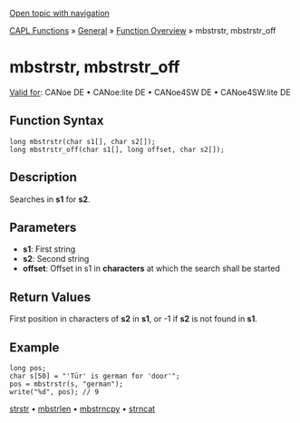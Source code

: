 [Open topic with navigation](../../../../../CANoeDEFamily.htm#Topics/CAPLFunctions/Other/Functions/CAPLfunctionMbStrStr.md)

[CAPL Functions](../../CAPLfunctions.md) » [General](../CAPLGeneralStartPage.md) » [Function Overview](../CAPLfunctionsGeneralOverview.md) » mbstrstr, mbstrstr_off

# mbstrstr, mbstrstr_off

[Valid for](../../../Shared/FeatureAvailability.md): CANoe DE • CANoe:lite DE • CANoe4SW DE • CANoe4SW:lite DE

## Function Syntax

```plaintext
long mbstrstr(char s1[], char s2[]);
long mbstrstr_off(char s1[], long offset, char s2[]);
```

## Description

Searches in **s1** for **s2**.

## Parameters

- **s1**: First string
- **s2**: Second string
- **offset**: Offset in s1 in **characters** at which the search shall be started

## Return Values

First position in characters of **s2** in **s1**, or -1 if **s2** is not found in **s1**.

## Example

```plaintext
long pos;
char s[50] = "'Tür' is german for 'door'";
pos = mbstrstr(s, "german");
write("%d", pos); // 9
```

[strstr](CAPLfunctionStrStr.md) • [mbstrlen](CAPLfunctionMbStrLen.md) • [mbstrncpy](CAPLfunctionMbStrnCpy.md) • [strncat](CAPLfunctionStrnCat.md)
